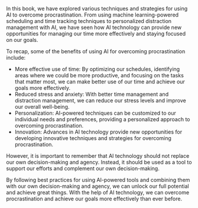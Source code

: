 
In this book, we have explored various techniques and strategies for using AI to overcome procrastination. From using machine learning-powered scheduling and time tracking techniques to personalized distraction management with AI, we have seen how AI technology can provide new opportunities for managing our time more effectively and staying focused on our goals.

To recap, some of the benefits of using AI for overcoming procrastination include:

* More effective use of time: By optimizing our schedules, identifying areas where we could be more productive, and focusing on the tasks that matter most, we can make better use of our time and achieve our goals more effectively.
* Reduced stress and anxiety: With better time management and distraction management, we can reduce our stress levels and improve our overall well-being.
* Personalization: AI-powered techniques can be customized to our individual needs and preferences, providing a personalized approach to overcoming procrastination.
* Innovation: Advances in AI technology provide new opportunities for developing innovative techniques and strategies for overcoming procrastination.

However, it is important to remember that AI technology should not replace our own decision-making and agency. Instead, it should be used as a tool to support our efforts and complement our own decision-making.

By following best practices for using AI-powered tools and combining them with our own decision-making and agency, we can unlock our full potential and achieve great things. With the help of AI technology, we can overcome procrastination and achieve our goals more effectively than ever before.
